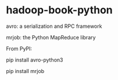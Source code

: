 # hadoop-book-python

avro: a serialization and RPC framework

mrjob: the Python MapReduce library

From PyPI:

pip install avro-python3

pip install mrjob
